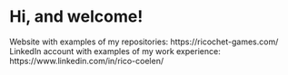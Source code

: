 <h1>Hi, and welcome!</h1>
Website with examples of my repositories: https://ricochet-games.com/
</br>
LinkedIn account with examples of my work experience: https://www.linkedin.com/in/rico-coelen/

<!--
**RicoCoelen/RicoCoelen** is a ✨ _special_ ✨ repository because its `README.md` (this file) appears on your GitHub profile.

Here are some ideas to get you started:

- 🔭 I’m currently working on ...
- 🌱 I’m currently learning ...
- 👯 I’m looking to collaborate on ...
- 🤔 I’m looking for help with ...
- 💬 Ask me about ...
- 📫 How to reach me: ...
- 😄 Pronouns: ...
- ⚡ Fun fact: ...
-->
